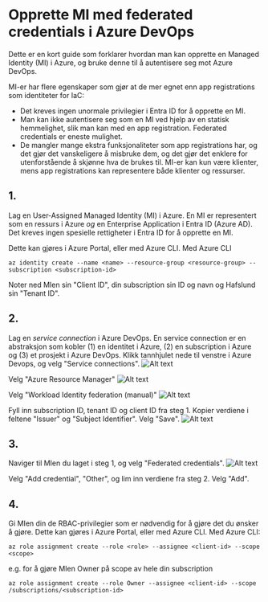 # Opprette MI med federated credentials i Azure DevOps
Dette er en kort guide som forklarer hvordan man kan opprette en Managed Identity (MI) i Azure, og bruke denne til å autentisere seg mot Azure DevOps.

MI-er har flere egenskaper som gjør at de mer egnet enn app registrations som identiteter for IaC:

* Det kreves ingen unormale privilegier i Entra ID for å opprette en MI.
* Man kan ikke autentisere seg som en MI ved hjelp av en statisk hemmelighet, slik man kan med en app registration. Federated credentials er eneste mulighet.
* De mangler mange ekstra funksjonaliteter som app registrations har, og det gjør det vanskeligere å misbruke dem, og det gjør det enklere for utenforstående å skjønne hva de brukes til. MI-er kan kun være klienter, mens app registrations kan representere både klienter og ressurser.

## 1. 
Lag en User-Assigned Managed Identity (MI) i Azure. En MI er representert som en ressurs i Azure *og* en Enterprise Application i Entra ID (Azure AD). Det kreves ingen spesielle rettigheter i Entra ID for å opprette en MI.

Dette kan gjøres i Azure Portal, eller med Azure CLI. Med Azure CLI

```az identity create --name <name> --resource-group <resource-group> --subscription <subscription-id>```

Noter ned MIen sin "Client ID", din subscription sin ID og navn og Hafslund sin "Tenant ID".

## 2. 
Lag en *service connection* i Azure DevOps. En service connection er en abstraksjon som kobler (1) en identitet i Azure, (2) en subscription i Azure og (3) et prosjekt i Azure DevOps. Klikk tannhjulet nede til venstre i Azure Devops, og velg "Service connections".
![Alt text](image.png)

Velg "Azure Resource Manager"
![Alt text](image-1.png)

Velg "Workload Identity federation (manual)"
![Alt text](image-2.png)

Fyll inn subscription ID, tenant ID og client ID fra steg 1. Kopier verdiene i feltene "Issuer" og "Subject Identifier". Velg "Save".
![Alt text](image-3.png)

## 3. 
Naviger til MIen du laget i steg 1, og velg "Federated credentials".
![Alt text](image-4.png)

Velg "Add credential", "Other", og lim inn verdiene fra steg 2. Velg "Add".

## 4. 
Gi MIen din de RBAC-privilegier som er nødvendig for å gjøre det du ønsker å gjøre. Dette kan gjøres i Azure Portal, eller med Azure CLI. Med Azure CLI:

```az role assignment create --role <role> --assignee <client-id> --scope <scope>```

e.g. for å gjøre MIen Owner på scope av hele din subscription

```az role assignment create --role Owner --assignee <client-id> --scope /subscriptions/<subscription-id>```